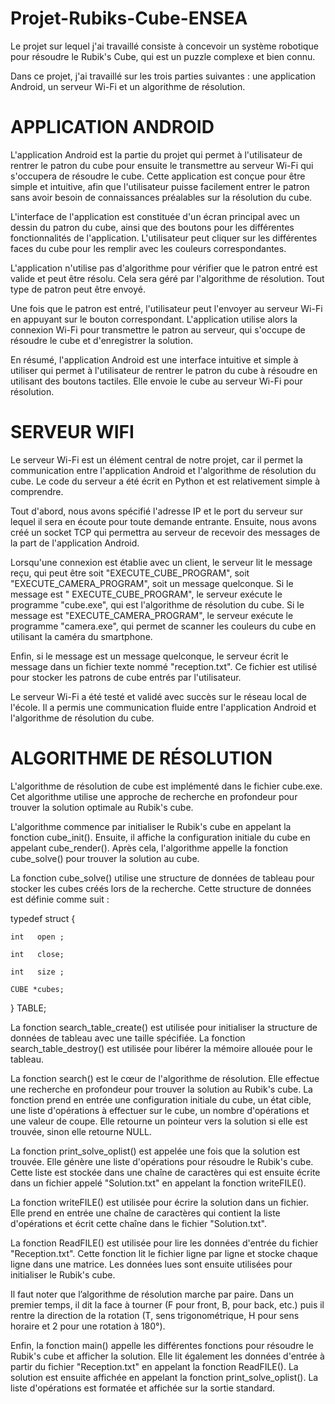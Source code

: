 # Projet-Rubiks-Cube-ENSEA
Le projet sur lequel j'ai travaillé consiste à concevoir un système robotique pour résoudre le Rubik's Cube, qui est un puzzle complexe et bien connu.

Dans ce projet, j'ai travaillé sur les trois parties suivantes : une application Android, un serveur Wi-Fi et un algorithme de résolution.


# APPLICATION ANDROID

L'application Android est la partie du projet qui permet à l'utilisateur de rentrer le patron du cube pour ensuite le transmettre au serveur Wi-Fi qui s'occupera de résoudre le cube. Cette application est conçue pour être simple et intuitive, afin que l'utilisateur puisse facilement entrer le patron sans avoir besoin de connaissances préalables sur la résolution du cube.

L'interface de l'application est constituée d'un écran principal avec un dessin du patron du cube, ainsi que des boutons pour les différentes fonctionnalités de l'application. L'utilisateur peut cliquer sur les différentes faces du cube pour les remplir avec les couleurs correspondantes.

L'application n'utilise pas d'algorithme pour vérifier que le patron entré est valide et peut être résolu. Cela sera géré par l'algorithme de résolution. Tout type de patron peut être envoyé.

Une fois que le patron est entré, l'utilisateur peut l'envoyer au serveur Wi-Fi en appuyant sur le bouton correspondant. L'application utilise alors la connexion Wi-Fi pour transmettre le patron au serveur, qui s'occupe de résoudre le cube et d'enregistrer la solution.

En résumé, l'application Android est une interface intuitive et simple à utiliser qui permet à l'utilisateur de rentrer le patron du cube à résoudre en utilisant des boutons tactiles. Elle envoie le cube au serveur Wi-Fi pour résolution.


# SERVEUR WIFI

Le serveur Wi-Fi est un élément central de notre projet, car il permet la communication entre l'application Android et l'algorithme de résolution du cube. Le code du serveur a été écrit en Python et est relativement simple à comprendre.

Tout d'abord, nous avons spécifié l'adresse IP et le port du serveur sur lequel il sera en écoute pour toute demande entrante. Ensuite, nous avons créé un socket TCP qui permettra au serveur de recevoir des messages de la part de l'application Android.

Lorsqu'une connexion est établie avec un client, le serveur lit le message reçu, qui peut être soit "EXECUTE_CUBE_PROGRAM", soit "EXECUTE_CAMERA_PROGRAM", soit un message quelconque. Si le message est " EXECUTE_CUBE_PROGRAM", le serveur exécute le programme "cube.exe", qui est l'algorithme de résolution du cube. Si le message est "EXECUTE_CAMERA_PROGRAM", le serveur exécute le programme "camera.exe", qui permet de scanner les couleurs du cube en utilisant la caméra du smartphone.

Enfin, si le message est un message quelconque, le serveur écrit le message dans un fichier texte nommé "reception.txt". Ce fichier est utilisé pour stocker les patrons de cube entrés par l'utilisateur.

Le serveur Wi-Fi a été testé et validé avec succès sur le réseau local de l'école. Il a permis une communication fluide entre l'application Android et l'algorithme de résolution du cube.


# ALGORITHME DE RÉSOLUTION

L'algorithme de résolution de cube est implémenté dans le fichier cube.exe. Cet algorithme utilise une approche de recherche en profondeur pour trouver la solution optimale au Rubik's cube.

L'algorithme commence par initialiser le Rubik's cube en appelant la fonction cube_init(). Ensuite, il affiche la configuration initiale du cube en appelant cube_render(). Après cela, l'algorithme appelle la fonction cube_solve() pour trouver la solution au cube.

La fonction cube_solve() utilise une structure de données de tableau pour stocker les cubes créés lors de la recherche. Cette structure de données est définie comme suit :

typedef struct {

	int   open ;

	int   close;

	int   size ;

	CUBE *cubes;
} TABLE;

La fonction search_table_create() est utilisée pour initialiser la structure de données de tableau avec une taille spécifiée. La fonction search_table_destroy() est utilisée pour libérer la mémoire allouée pour le tableau.

La fonction search() est le cœur de l'algorithme de résolution. Elle effectue une recherche en profondeur pour trouver la solution au Rubik's cube. La fonction prend en entrée une configuration initiale du cube, un état cible, une liste d'opérations à effectuer sur le cube, un nombre d'opérations et une valeur de coupe. Elle retourne un pointeur vers la solution si elle est trouvée, sinon elle retourne NULL.

La fonction print_solve_oplist() est appelée une fois que la solution est trouvée. Elle génère une liste d'opérations pour résoudre le Rubik's cube. Cette liste est stockée dans une chaîne de caractères qui est ensuite écrite dans un fichier appelé "Solution.txt" en appelant la fonction writeFILE().

La fonction writeFILE() est utilisée pour écrire la solution dans un fichier. Elle prend en entrée une chaîne de caractères qui contient la liste d'opérations et écrit cette chaîne dans le fichier "Solution.txt".

La fonction ReadFILE() est utilisée pour lire les données d'entrée du fichier "Reception.txt". Cette fonction lit le fichier ligne par ligne et stocke chaque ligne dans une matrice. Les données lues sont ensuite utilisées pour initialiser le Rubik's cube.

Il faut noter que l’algorithme de résolution marche par paire. Dans un premier temps, il dit la face à tourner (F pour front, B, pour back, etc.) puis il rentre la direction de la rotation (T, sens trigonométrique, H pour sens horaire et 2 pour une rotation à 180°).

Enfin, la fonction main() appelle les différentes fonctions pour résoudre le Rubik's cube et afficher la solution. Elle lit également les données d'entrée à partir du fichier "Reception.txt" en appelant la fonction ReadFILE(). La solution est ensuite affichée en appelant la fonction print_solve_oplist(). La liste d'opérations est formatée et affichée sur la sortie standard.
